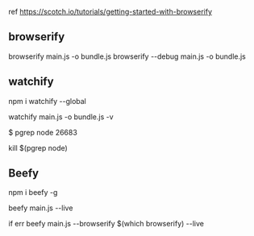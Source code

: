 ref
https://scotch.io/tutorials/getting-started-with-browserify

browserify
----------

browserify main.js -o bundle.js
browserify --debug main.js -o bundle.js

watchify
--------

npm i watchify --global

watchify main.js -o bundle.js -v

$ pgrep node
26683

kill $(pgrep node)


Beefy
-----

npm i beefy -g

beefy main.js --live

if err
beefy main.js --browserify $(which browserify) --live
